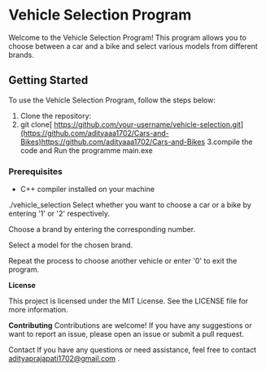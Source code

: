 
# Vehicle Selection Program

Welcome to the Vehicle Selection Program! This program allows you to choose between a car and a bike and select various models from different brands.

## Getting Started

To use the Vehicle Selection Program, follow the steps below:
1. Clone the repository:
2.  git clone[ https://github.com/your-username/vehicle-selection.git](https://github.com/adityaaa1702/Cars-and-Bikes)https://github.com/adityaaa1702/Cars-and-Bikes
3.compile the code and Run the programme main.exe

### Prerequisites

- C++ compiler installed on your machine

./vehicle_selection
Select whether you want to choose a car or a bike by entering '1' or '2' respectively.

Choose a brand by entering the corresponding number.

Select a model for the chosen brand.

Repeat the process to choose another vehicle or enter '0' to exit the program.

**License**

This project is licensed under the MIT License. See the LICENSE file for more information.

**Contributing**
Contributions are welcome! If you have any suggestions or want to report an issue, please open an issue or submit a pull request.

Contact
If you have any questions or need assistance, feel free to contact adityaprajapati1702@gmail.com .
